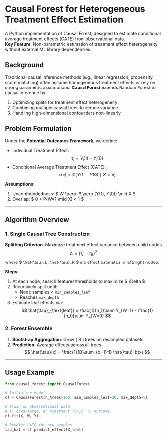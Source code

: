 # Causal Forest for Heterogeneous Treatment Effect Estimation

A Python implementation of Causal Forest, designed to estimate conditional average treatment effects (CATE) from observational data.  
**Key Feature**: Non-parametric estimation of treatment effect heterogeneity without external ML library dependencies.



## Background
Traditional causal inference methods (e.g., linear regression, propensity score matching) often assume homogeneous treatment effects or rely on strong parametric assumptions. **Causal Forest** extends Random Forest to causal inference by:  
1. Optimizing splits for treatment effect heterogeneity  
2. Combining multiple causal trees to reduce variance  
3. Handling high-dimensional confounders non-linearly  



## Problem Formulation
Under the **Potential Outcomes Framework**, we define:  
- Individual Treatment Effect:  
$$
  \tau_i = Y_i(1) - Y_i(0)
 $$
- Conditional Average Treatment Effect (CATE):  
 $$
  \tau(x) = \mathbb{E}[Y(1) - Y(0) \mid X = x]
 $$ 

**Assumptions**:  
1. Unconfoundedness: $ W \perp \!\!\! \perp (Y(1), Y(0)) \mid X $
2. Overlap: $ 0 < P(W=1 \mid X) < 1 $

---

## Algorithm Overview

### 1. Single Causal Tree Construction
**Splitting Criterion**: Maximize treatment effect variance between child nodes  
$$
\Delta = (\hat{\tau}_L - \hat{\tau}_R)^2
$$
where $ \hat{\tau}_L, \hat{\tau}_R $ are effect estimates in left/right nodes.

**Steps**:  
1. At each node, search features/thresholds to maximize $ \Delta $
2. Recursively split until:  
   - Node samples < `min_samples_leaf`  
   - Reaches `max_depth`  
3. Estimate leaf effects via:  
   $$
   \hat{\tau}_{\text{leaf}} = \frac{1}{n_1}\sum Y_{W=1} - \frac{1}{n_0}\sum Y_{W=0}
   $$

### 2. Forest Ensemble
1. **Bootstrap Aggregation**: Grow \( B \) trees on resampled datasets  
2. **Prediction**: Average effects across all trees  
   $$
   \hat{\tau}(x) = \frac{1}{B}\sum_{b=1}^B \hat{\tau}_b(x)
   $$

---

## Usage Example
```python
from causal_forest import CausalForest

# Initialize model
cf = CausalForest(n_trees=100, min_samples_leaf=20, max_depth=5)

# Train on observational data
# X: covariates, W: treatment (0/1), Y: outcome
cf.fit(X, W, Y)

# Predict CATE for new samples
tau_hat = cf.predict_effect(X_test)
